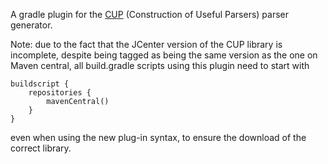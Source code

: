 A gradle plugin for the [CUP](http://www2.cs.tum.edu/projects/cup/) (Construction of Useful Parsers) parser generator.

Note: due to the fact that the JCenter version of the CUP library is incomplete,
despite being tagged as being the same version as the one on Maven central, all 
build.gradle scripts using this plugin need to start with

```
buildscript {
    repositories {
        mavenCentral()
    }
}
```

even when using the new plug-in syntax, to ensure the download of the correct library.